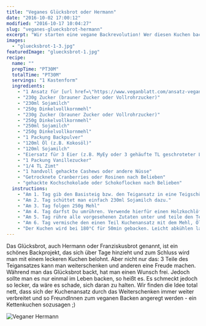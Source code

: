 ```yaml
---
title: "Veganes Glücksbrot oder Hermann"
date: "2016-10-02 17:00:12"
modified: "2016-10-17 10:04:27"
slug: "veganes-gluecksbrot-hermann"
excerpt: "Wir starten eine vegane Backrevolution! Wer diesen Kuchen backt, darf sich nicht nur was wünschen, es können auch immer 3 Teigansätze weitergeschenkt werden."
images:
  - "gluecksbrot-1-3.jpg"
featuredImage: "gluecksbrot-1.jpg"
recipe:
  name: ""
  prepTime: "PT30M"
  totalTime: "PT30M"
  servings: "1 Kastenform"
  ingredients:
    - "1 Ansatz für [url href=\"https://www.veganblatt.com/ansatz-veganes-gluecksbrot\" target=\"_blank\"]veganes Glücksbrot nach diesem Rezept[/url] (entweder selbst angesetzt oder man bekommt den Ansatz schon geschenkt)"
    - "230g Zucker (brauner Zucker oder Vollrohrzucker)"
    - "230ml Sojamilch"
    - "250g Dinkelvollkornmehl"
    - "230g Zucker (brauner Zucker oder Vollrohrzucker)"
    - "250g Dinkelvollkornmehl"
    - "250ml Sojamilch"
    - "250g Dinkelvollkornmehl"
    - "1 Packung Backpulver"
    - "120ml Öl (z.B. Kokosöl)"
    - "120ml Sojamilch"
    - "Eiersatz für 3 Eier (z.B. MyEy oder 3 gehäufte TL geschroteter Leinsamen mit 6 TL Wasser)"
    - "1 Packung Vanillezucker"
    - "1/4 TL Zimt"
    - "1 handvoll gehackte Cashews oder andere Nüsse"
    - "Getrocknete Cranberries oder Rosinen nach Belieben"
    - "gehackte Kochschokolade oder Schokoflocken nach Belieben"
  instructions:
    - "Am 1. Tag gib den Basisteig bzw. den Teigansatz in eine Teigschüssel (kein Metall!) und schütte 230g Zucker dazu. Nicht umrühren, einfach nur mit einem Geschirrtuch abdecken."
    - "Am 2. Tag schüttet man einfach 230ml Sojamilch dazu."
    - "Am 3. Tag folgen 250g Mehl"
    - "Am 4. Tag darfst Du umrühren. Verwende hierfür einen Holzkochlöffel."
    - "Am 5. Tag rühre alle vorgesehenen Zutaten unter und teile den Teig in 4 gleich große Teile. 3 Teile davon kannst Du verschenken. Am besten druckst Du dieses Rezept aus und verschenkst es mit dem Kuchenansatz. Nur 1 Teil von dem Ansatz wird für den Kuchen benötigt."
    - "Am 6. Tag vermische den einen Teil Kuchenansatz mit dem Mehl, Öl, Milch, Nüssen, Rosinen oder Cranberries, Zimt und Schokolade und fülle den Teig in eine mit Backpapier ausgelegte Kastenform."
    - "Der Kuchen wird bei 180°C für 50min gebacken. Leicht abkühlen lassen und genießen."
---
```


Das Glücksbrot, auch Hermann oder Franziskusbrot genannt, ist ein schönes Backprojekt, das sich über Tage hinzieht und zum Schluss wird man mit einem leckeren Kuchen belohnt. Aber nicht nur das: 3 Teile des Teigansatzes kann man weiterschenken und anderen eine Freude machen. Während man das Glücksbrot backt, hat man einen Wunsch frei. Jedoch sollte man es nur einmal im Leben backen, so heißt es. Es schmeckt jedoch so lecker, da wäre es schade, sich daran zu halten. Wir finden die Idee total nett, dass sich der Kuchenansatz durch das Weiterschenken immer weiter verbreitet und so FreundInnen zum veganen Backen angeregt werden - ein Kettenkuchen sozusagen ;)

![Veganer Hermann](https://www.veganblatt.com/i/gluecksbrot-1-3.jpg)